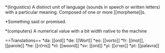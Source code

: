 *(linguistics) A distinct unit of language (sounds in speech or written letters) with a particular meaning. Composed of one or more [[morpheme]]s.

*Something said or promised.

*(computers) A numerical value with a bit width native to the machine

==Translations==
*da: [[ord]]
*de: [[Wort]]
*eo: [[vorto]]
*fr: [[mot]], [[parole]]
*he: [[מילה]]
*nl: [[woord]]
*sv: [[ord]]
*yi: [[װאָרט]]
*pt: [[palavra]]
